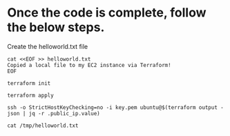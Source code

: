# Once the code is complete, follow the below steps.
Create the helloworld.txt file 
```
cat <<EOF >> helloworld.txt
Copied a local file to my EC2 instance via Terraform!
EOF
```

`terraform init`

`terraform apply`

`ssh -o StrictHostKeyChecking=no -i key.pem ubuntu@$(terraform output -json | jq -r .public_ip.value)`

`cat /tmp/helloworld.txt`

